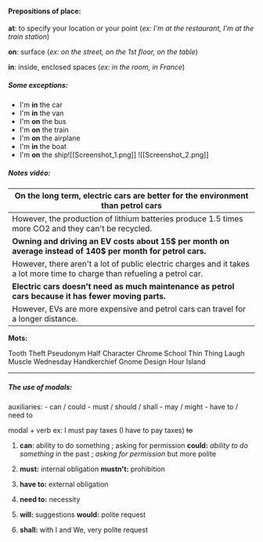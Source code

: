 
#### Prepositions of place:

**at**: to specify your location or your point (*ex: I'm at the restaurant, I'm at the train station*)

**on**: surface (*ex: on the street, on the 1st floor, on the table*)

**in**: inside, enclosed spaces (*ex: in the room, in France*)


##### Some exceptions:

- I'm **in** the car
- I'm **in** the van
- I'm **on** the bus
- I'm **on** the train
- I'm **on** the airplane
- I'm **in** the boat
- I'm **on** the ship![[Screenshot_1.png]]
![[Screenshot_2.png]]


##### Notes vidéo:







| **On the long term, electric cars are better for the environment than petrol cars**                                        |
| -------------------------------------------------------------------------------------------------------------------------- |
| However, the production of lithium batteries produce 1.5 times more CO2 and they can't be recycled.                        |
| **Owning and driving an EV costs about 15$ per month on average instead of 140$ per month for petrol cars.**               |
| However, there aren't a lot of public electric charges and it takes a lot more time to charge than refueling a petrol car. |
| **Electric cars doesn't need as much maintenance as petrol cars because it has fewer moving parts.**                       |
| However, EVs are more expensive and petrol cars can travel for a longer distance.                                          |


**Mots:**

Tooth
Theft
Pseudonym
Half
Character
Chrome
School
Thin
Thing
Laugh
Muscle
Wednesday
Handkerchief
Gnome
Design
Hour
Island

----------------------------

##### The use of modals:

auxiliaries:
		- can / could
		- must / should / shall
		- may / might
		- have to / need to

modal + verb
ex: I must pay taxes (I have to pay taxes)
		~~to~~

1. **can**: ability to do something ; asking for permission 
	**could:** *ability to do something* in the past ; *asking for permission* but more polite

2. **must:** internal obligation
	**mustn't:** prohibition

3. **have to:** external obligation

4. **need to:** necessity

5. **will:** suggestions
	**would:** polite request

6. **shall:** with I and We, very polite request